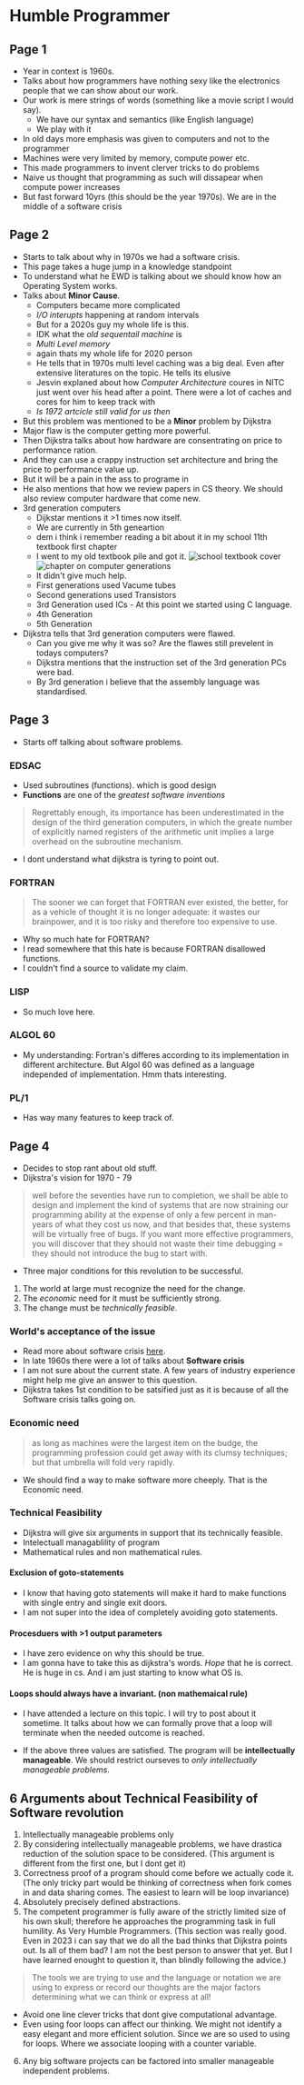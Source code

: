 # Humble Programmer

## Page 1

- Year in context is 1960s.
- Talks about how programmers have nothing sexy like the electronics people that we can show about our work.
- Our work is mere strings of words (something like a movie script I would say).
  - We have our syntax and semantics (like English language)
  - We play with it
- In old days more emphasis was given to computers and not to the programmer
- Machines were very limited by memory, compute power etc.
- This made programmers to invent clerver tricks to do problems
- Naive us thought that programming as such will dissapear when compute power increases
- But fast forward 10yrs (this should be the year 1970s). We are in the middle of a software crisis

## Page 2

- Starts to talk about why in 1970s we had a software crisis.
- This page takes a huge jump in a knowledge standpoint
- To understand what he EWD is talking about we should know how an Operating System works.
- Talks about **Minor Cause**.
  - Computers became more complicated
  - *I/O interupts* happening at random intervals
  - But for a 2020s guy my whole life is this.
  - IDK what the *old sequentail machine* is
  - *Multi Level memory*
  - again thats my whole life for 2020 person
  - He tells that in 1970s multi level caching was a big deal. Even after extensive literatures on the topic. He tells its elusive
  - Jesvin explaned about how *Computer Architecture* coures in NITC just went over his head after a point. There were a lot of caches and cores for him to keep track with
  - *Is 1972 artcicle still valid for us then*
- But this problem was mentioned to be a **Minor** problem by Dijkstra
- Major flaw is the computer getting more powerful.
- Then Dijkstra talks about how hardware are consentrating on price to performance ration.
- And they can use a crappy instruction set architecture and bring the price to performance value up.
- But it will be a pain in the ass to programe in
- He also mentions that how we review papers in CS theory. We should also review computer hardware that come new.
- 3rd generation computers
  - Dijkstar mentions it >1 times now itself.
  - We are currently in 5th geneartion
  - dem i think i remember reading a bit about it in my school 11th textbook first chapter
  - I went to my old textbook pile and got it.
![school textbook cover](sumita.jpeg)
![chapter on computer generations](sumita-computer-geneartion.jpeg)
  - It didn't give much help.
  - First generations used Vacume tubes
  - Second generations used Transistors
  - 3rd Generation used ICs - At this point we started using C language.
  - 4th Generation
  - 5th Generation
- Dijkstra tells that 3rd generation computers were flawed.
  - Can you give me why it was so? Are the flawes still prevelent in todays computers?
  - Dijkstra mentions that the instruction set of the 3rd generation PCs were bad.
  - By 3rd generation i believe that the assembly language was standardised.

## Page 3

- Starts off talking about software problems.

### EDSAC

- Used subroutines (functions). which is good design
- **Functions** are one of the *greatest software inventions*

> Regrettably enough, its importance has been underestimated in the design of the third generation computers, in which the greate number of explicitly named registers of the arithmetic unit implies a large overhead on the subroutine mechanism.

- I dont understand what dijkstra is tyring to point out.

### FORTRAN

> The sooner we can forget that FORTRAN ever existed, the better, for as a vehicle of thought it is no longer adequate: it wastes our brainpower, and it is too risky and therefore too expensive to use.

- Why so much hate for FORTRAN?
- I read somewhere that this hate is because FORTRAN disallowed functions.
- I couldn't find a source to validate my claim.

### LISP

- So much love here.

### ALGOL 60

- My understanding: Fortran's differes according to its implementation in different architecture. But Algol 60 was defined as a language independed of implementation. Hmm thats interesting.

### PL/1

- Has way many features to keep track of.

## Page 4

- Decides to stop rant about old stuff.
- Dijkstra's vision for 1970 - 79

> well before the seventies have run to completion, we shall be able to design and implement the kind of systems that are now straining our programming ability at the expense of only a few percent in man-years of what they cost us now, and that besides that, these systems will be virtually free of bugs.
> If you want more effective programmers, you will discover that they should not waste their time debugging = they should not introduce the bug to start with.

- Three major conditions for this revolution to be successful.

1. The world at large must recognize the need for the change.
2. The *economic* need for it must be sufficiently strong.
3. The change must be *technically feasible*.

### World's acceptance of the issue

- Read more about software crisis [here](https://en.wikipedia.org/wiki/Software_crisis).
- In late 1960s there were a lot of talks about **Software crisis**
- I am not sure about the current state. A few years of industry experience might help me give an answer to this question.
- Dijkstra takes 1st condition to be satsified just as it is because of all the Software crisis talks going on.

### Economic need

> as long as machines were the largest item on the budge, the programming profession could get away with its clumsy techniques; but that umbrella will fold very rapidly.

- We should find a way to make software more cheeply. That is the Economic need.

### Technical Feasibility

- Dijkstra will give six arguments in support that its technically feasible.
- Intelectuall managablility of program
- Mathematical rules and non mathematical rules.

#### Exclusion of goto-statements

- I know that having goto statements will make it hard to make functions with single entry and single exit doors.
- I am not super into the idea of completely avoiding goto statements.

#### Procesduers with >1 output parameters

- I have zero evidence on why this should be true.
- I am gonna have to take this as dijkstra's words. *Hope* that he is correct. He is huge in cs. And i am just starting to know what OS is.

#### Loops should always have a invariant. (non mathemaical rule)

- I have attended a lecture on this topic. I will try to post about it sometime. It talks about how we can formally prove that a loop will terminate when the needed outcome is reached.

- If the above three values are satisfied. The program will be **intellectually manageable**. We should restrict ourseves to *only intellectually manageable problems*.

## 6 Arguments about Technical Feasibility of Software revolution

1. Intellectually manageable problems only
2. By considering intellectually manageable problems, we have drastica reduction of the solution space to be considered. (This argument is different from the first one, but I dont get it)
3. Correctness proof of a program should come before we actually code it. (The only tricky part would be thinking of correctness when fork comes in and data sharing comes. The easiest to learn will be loop invariance)
4. Absolutely precisely defined abstractions.
5. The competent programmer is fully aware of the strictly limited size of his own skull; therefore he approaches the programming task in full humility. As Very Humble Programmers. (This section was really good. Even in 2023 i can say that we do all the bad thinks that Dijkstra points out. Is all of them bad? I am not the best person to answer that yet. But I have learned enought to question it, than blindly following the advice.)

> The tools we are trying to use and the language or notation we are using to express or record our thoughts are the major factors determining what we can think or express at all!

- Avoid one line clever tricks that dont give computational advantage.
- Even using foor loops can affect our thinking. We might not identify a easy elegant and more efficient solution. Since we are so used to using for loops. Where we associate looping with a counter variable.

6. Any big software projects can be factored into smaller manageable independent problems.
